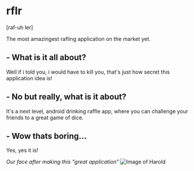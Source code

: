 # rflr
[raf-uh ler]

The most amazingest rafling application on the market yet.

## - What is it all about?
Well if i told you, i would have to kill you, that's just how secret this application idea is!

## - No but really, what is it about?
It's a next level, android drinking raffle app, where you can challenge your friends to a great game of dice.

## - Wow thats boring...
Yes, yes it is!

*Our face after making this "great application"*
![Image of Harold](http://i1.kym-cdn.com/photos/images/original/000/848/178/9f9.png)
